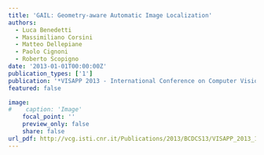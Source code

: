 ```yaml
---
title: 'GAIL: Geometry-aware Automatic Image Localization'
authors:
  - Luca Benedetti
  - Massimiliano Corsini
  - Matteo Dellepiane
  - Paolo Cignoni
  - Roberto Scopigno
date: '2013-01-01T00:00:00Z'
publication_types: ['1']
publication: '*VISAPP 2013 - International Conference on Computer Vision Theory and Applications*'
featured: false

image:
#    caption: 'Image'
    focal_point: ''
    preview_only: false
    share: false
url_pdf: http://vcg.isti.cnr.it/Publications/2013/BCDCS13/VISAPP_2013_147_CR.pdf
---
```

